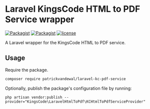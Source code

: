 # Laravel KingsCode HTML to PDF Service wrapper
[![Packagist](https://img.shields.io/packagist/v/patrickvandewal/laravel-kc-pdf-service.svg?colorB=brightgreen)](https://packagist.org/packages/patrickvandewal/laravel-kc-pdf-service)
[![Packagist](https://img.shields.io/packagist/dt/patrickvandewal/laravel-kc-pdf-service.svg?colorB=brightgreen)](https://packagist.org/packages/patrickvandewal/laravel-kc-pdf-service)
[![license](https://img.shields.io/github/license/patrickvandewal/laravel-kc-pdf-service.svg?colorB=brightgreen)](https://github.com/patrickvandewal/laravel-kc-pdf-service)

A Laravel wrapper for the KingsCode HTML to PDF service.

## Usage
Require the package.
```sh
composer require patrickvandewal/laravel-kc-pdf-service
```

Optionally, publish the package's configuration file by running:
```
php artisan vendor:publish --provider="KingsCode\LaravelHtmlToPdf\KCHtmlToPdfServiceProvider"
```